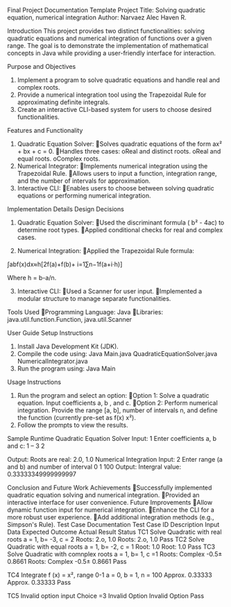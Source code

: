 Final Project Documentation Template 
Project Title: Solving quadratic equation, numerical integration
Author: Narvaez Alec Haven R.

Introduction
This project provides two distinct functionalities: solving quadratic equations and numerical integration of functions over a given range. The goal is to demonstrate the implementation of mathematical concepts in Java while providing a user-friendly interface for interaction.

Purpose and Objectives
1. Implement a program to solve quadratic equations and handle real and complex roots.
2. Provide a numerical integration tool using the Trapezoidal Rule for approximating definite integrals.
3. Create an interactive CLI-based system for users to choose desired functionalities. 

Features and Functionality
1. Quadratic Equation Solver:
Solves quadratic equations of the form ax² + bx + c = 0.
Handles three cases:
oReal and distinct roots.
oReal and equal roots.
oComplex roots.
2. Numerical Integrator:
Implements numerical integration using the Trapezoidal Rule.
Allows users to input a function, integration range, and the number of intervals for approximation.
3. Interactive CLI:
Enables users to choose between solving quadratic equations or performing numerical integration.



Implementation Details
Design Decisions
1. Quadratic Equation Solver:
Used the discriminant formula ( b² - 4ac) to determine root types.
Applied conditional checks for real and complex cases.

2. Numerical Integration:
Applied the Trapezoidal Rule formula:

∫ab​f(x)dx≈h[2f(a)+f(b)​+ i=1∑n−1​f(a+i⋅h)]

Where h = b-a/n.

3. Interactive CLI:
Used a Scanner for user input.
Implemented a modular structure to manage separate functionalities.

Tools Used
Programming Language: Java
Libraries:
java.util.function.Function,
java.util.Scanner

User Guide
Setup Instructions
1. Install Java Development Kit (JDK).
2. Compile the code using:
Java Main.java QuadraticEquationSolver.java NumericalIntegrator.java
3. Run the program using:
Java Main


Usage Instructions
1. Run the program and select an option:
Option 1: Solve a quadratic equation. Input coefficients a, b , and c.
Option 2: Perform numerical integration. Provide the range [a, b], number of intervals n, and define the function (currently pre-set as f(x) x²).
2. Follow the prompts to view the results. 

Sample Runtime
Quadratic Equation Solver
Input: 
1
Enter coefficients a, b and c:
1 – 3 2

Output:
Roots are real: 2.0, 1.0 
Numerical Integration 
Input:
2
Enter range (a and b) and number of interval
0 1 100
Output:
Intergral value: 0.33333349999999997

Conclusion and Future Work
Achievements 
Successfully implemented quadratic equation solving and numerical integration.
Provided an interactive interface for user convenience.
Future Improvements
Allow dynamic function input for numerical integration.
Enhance the CLI for a more robust user experience.
Add additional integration methods (e.g., Simpson's Rule).
Test Case Documentation
Test Case ID	Description 	Input Data	Expected Outcome	Actual Result	Status
TC1	Solve Quadratic with real roots	a = 1, b=
-3, c = 2	Roots: 2.o, 1.0	Roots: 2.o, 1.0	Pass
TC2	Solve Quadratic with equal roots	a = 1, b=
-2, c = 1	Root: 1.0	Root: 1.0	Pass 
TC3	Solve Quadratic with comnplex roots	a = 1, b=
1, c =1	Roots: Complex -0.5± 0.8661	Roots: Complex -0.5± 0.8661	Pass

TC4	Integrate f (x) = x², range 0-1	a = 0, b = 1, n = 100	Approx. 0.33333	Approx. 0.33333	Pass

TC5	Invalid option input	Choice =3	Invalid Option	Invalid Option 	Pass

